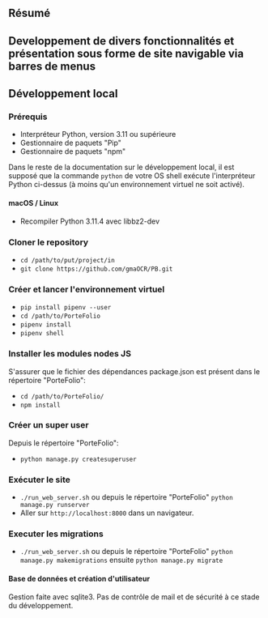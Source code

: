 ## Résumé
Developpement de divers fonctionnalités et présentation sous forme de site navigable via
barres de menus
---
## Développement local
### Prérequis
- Interpréteur Python, version 3.11 ou supérieure
- Gestionnaire de paquets "Pip"
- Gestionnaire de paquets "npm"

Dans le reste de la documentation sur le développement local, 
il est supposé que la commande `python` de votre OS shell exécute l'interpréteur Python ci-dessus (à moins qu'un environnement virtuel ne soit activé).

#### macOS / Linux
- Recompiler Python 3.11.4 avec libbz2-dev

### Cloner le repository
- `cd /path/to/put/project/in`
- `git clone https://github.com/gmaOCR/PB.git`

### Créer et lancer l'environnement virtuel
- `pip install pipenv --user`
- `cd /path/to/PorteFolio`
- `pipenv install`
- `pipenv shell`

### Installer les modules nodes JS
S'assurer que le fichier des dépendances package.json est présent dans le répertoire "PorteFolio":
- `cd /path/to/PorteFolio/`
- `npm install`

### Créer un super user
Depuis le répertoire "PorteFolio":

- `python manage.py createsuperuser`

### Exécuter le site
- `./run_web_server.sh` ou depuis le répertoire "PorteFolio" `python manage.py runserver` 
- Aller sur `http://localhost:8000` dans un navigateur.

### Executer les migrations
- `./run_web_server.sh` ou depuis le répertoire "PorteFolio" `python manage.py makemigrations` ensuite `python manage.py migrate`

#### Base de données et création d'utilisateur
Gestion faite avec sqlite3. Pas de contrôle de mail et de sécurité à ce stade du développement.
